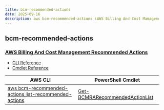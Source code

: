 ```yaml
---
title: bcm-recommended-actions
date: 2025-09-16
description: aws bcm-recommended-actions (AWS Billing And Cost Management Recommended Actions) command/cmdlet list.
---
```


## bcm-recommended-actions

### [AWS Billing And Cost Management Recommended Actions](https://aws.amazon.com/aws-cost-management/)

* [CLI Reference](https://awscli.amazonaws.com/v2/documentation/api/latest/reference/bcm-recommended-actions/index.html)
* [Cmdlet Reference](https://docs.aws.amazon.com/powershell/latest/reference/items/BCMRecommendedActions_cmdlets.html)

|AWS CLI|PowerShell Cmdlet|
|----|----|
|[aws bcm-recommended-actions list-recommended-actions](https://awscli.amazonaws.com/v2/documentation/api/latest/reference/bcm-recommended-actions/list-recommended-actions.html)|[Get-BCMRARecommendedActionList](https://docs.aws.amazon.com/powershell/latest/reference/items/Get-BCMRARecommendedActionList.html)|

